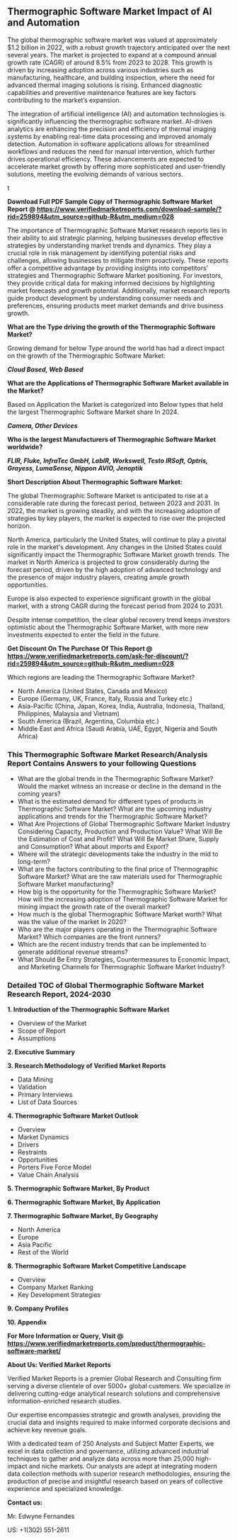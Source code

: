 <h2>Thermographic Software Market Impact of AI and Automation</h2><p>The global thermographic software market was valued at approximately $1.2 billion in 2022, with a robust growth trajectory anticipated over the next several years. The market is projected to expand at a compound annual growth rate (CAGR) of around 8.5% from 2023 to 2028. This growth is driven by increasing adoption across various industries such as manufacturing, healthcare, and building inspection, where the need for advanced thermal imaging solutions is rising. Enhanced diagnostic capabilities and preventive maintenance features are key factors contributing to the market’s expansion.</p><p>The integration of artificial intelligence (AI) and automation technologies is significantly influencing the thermographic software market. AI-driven analytics are enhancing the precision and efficiency of thermal imaging systems by enabling real-time data processing and improved anomaly detection. Automation in software applications allows for streamlined workflows and reduces the need for manual intervention, which further drives operational efficiency. These advancements are expected to accelerate market growth by offering more sophisticated and user-friendly solutions, meeting the evolving demands of various sectors.</p>t</p><p id="" class=""><strong>Download Full PDF Sample Copy of Thermographic Software Market Report @ <a href="https://www.verifiedmarketreports.com/download-sample/?rid=259894&utm_source=github-R&utm_medium=028" target="_blank">https://www.verifiedmarketreports.com/download-sample/?rid=259894&utm_source=github-R&utm_medium=028</a></strong></p><p>The importance of&nbsp;Thermographic Software Market research reports lies in their ability to aid strategic planning, helping businesses develop effective strategies by understanding market trends and dynamics. They play a crucial role in risk management by identifying potential risks and challenges, allowing businesses to mitigate them proactively. These reports offer a competitive advantage by providing insights into competitors' strategies and Thermographic Software Market positioning. For investors, they provide critical data for making informed decisions by highlighting market forecasts and growth potential. Additionally, market research reports guide product development by understanding consumer needs and preferences, ensuring products meet market demands and drive business growth.</p><p><strong>What are the&nbsp;Type driving the growth of the Thermographic Software Market?</strong></p><p id="" class="">Growing demand for below Type around the world has had a direct impact on the growth of the Thermographic Software Market:</p><em><strong>Cloud Based, Web Based</strong></em></p><strong>What are the&nbsp;Applications&nbsp;of Thermographic Software Market available in the Market?</strong></p><p id="" class="">Based on Application the Market is categorized into Below types that held the largest Thermographic Software Market share In 2024.</p><em><strong>Camera, Other Devices</strong></em></p><strong>Who is the largest Manufacturers of Thermographic Software Market worldwide?</strong></p><p><em><strong>FLIR, Fluke, InfraTec GmbH, LabIR, Workswell, Testo IRSoft, Optris, Grayess, LumaSense, Nippon AVIO, Jenoptik</strong></em></p><p id="" class=""><strong>Short Description About Thermographic Software Market:</strong></p><p>The global Thermographic Software Market is anticipated to rise at a considerable rate during the forecast period, between 2023 and 2031. In 2022, the market is growing steadily, and with the increasing adoption of strategies by key players, the market is expected to rise over the projected horizon.</p><p>North America, particularly the United States, will continue to play a pivotal role in the market's development. Any changes in the United States could significantly impact the Thermographic Software Market growth trends. The market in North America is projected to grow considerably during the forecast period, driven by the high adoption of advanced technology and the presence of major industry players, creating ample growth opportunities.</p><p>Europe is also expected to experience significant growth in the global market, with a strong CAGR during the forecast period from 2024 to 2031.</p><p>Despite intense competition, the clear global recovery trend keeps investors optimistic about the Thermographic Software Market, with more new investments expected to enter the field in the future.</p><p id="" class=""><strong>Get Discount On The Purchase Of This Report @ <a href="https://www.verifiedmarketreports.com/ask-for-discount/?rid=259894&utm_source=github-R&utm_medium=028" target="_blank">https://www.verifiedmarketreports.com/ask-for-discount/?rid=259894&utm_source=github-R&utm_medium=028</a></strong></p>Which regions are leading the Thermographic Software Market?</p><ul><li>North America (United States, Canada and Mexico)</li><li>Europe (Germany, UK, France, Italy, Russia and Turkey etc.)</li><li>Asia-Pacific (China, Japan, Korea, India, Australia, Indonesia, Thailand, Philippines, Malaysia and Vietnam)</li><li>South America (Brazil, Argentina, Columbia etc.)</li><li>Middle East and Africa (Saudi Arabia, UAE, Egypt, Nigeria and South Africa)</li></ul><h3 id="" class="">This Thermographic Software Market Research/Analysis Report Contains Answers to your following Questions</h3><ul><li>What are the global trends in the Thermographic Software Market? Would the market witness an increase or decline in the demand in the coming years?</li><li>What is the estimated demand for different types of products in Thermographic Software Market? What are the upcoming industry applications and trends for the Thermographic Software Market?</li><li>What Are Projections of Global Thermographic Software Market Industry Considering Capacity, Production and Production Value? What Will Be the Estimation of Cost and Profit? What Will Be Market Share, Supply and Consumption? What about imports and Export?</li><li>Where will the strategic developments take the industry in the mid to long-term?</li><li>What are the factors contributing to the final price of Thermographic Software Market? What are the raw materials used for Thermographic Software Market manufacturing?</li><li>How big is the opportunity for the Thermographic Software Market? How will the increasing adoption of Thermographic Software Market for mining impact the growth rate of the overall market?</li><li>How much is the global Thermographic Software Market worth? What was the value of the market In 2020?</li><li>Who are the major players operating in the Thermographic Software Market? Which companies are the front runners?</li><li>Which are the recent industry trends that can be implemented to generate additional revenue streams?</li><li>What Should Be Entry Strategies, Countermeasures to Economic Impact, and Marketing Channels for Thermographic Software Market Industry?</li></ul><h3 id="" class="">Detailed TOC of Global Thermographic Software Market Research Report, 2024-2030</h3><p id="" class=""><strong>1. Introduction of the Thermographic Software Market</strong></p><ul><li>Overview of the Market</li><li>Scope of Report</li><li>Assumptions</li></ul><p id="" class=""><strong>2. Executive Summary</strong></p><p id="" class=""><strong>3. Research Methodology of Verified Market Reports</strong></p><ul><li>Data Mining</li><li>Validation</li><li>Primary Interviews</li><li>List of Data Sources</li></ul><p id="" class=""><strong>4. Thermographic Software Market Outlook</strong></p><ul><li>Overview</li><li>Market Dynamics</li><li>Drivers</li><li>Restraints</li><li>Opportunities</li><li>Porters Five Force Model</li><li>Value Chain Analysis</li></ul><p id="" class=""><strong>5. Thermographic Software Market, By Product</strong></p><p id="" class=""><strong>6. Thermographic Software Market, By Application</strong></p><p id="" class=""><strong>7. Thermographic Software Market, By Geography</strong></p><ul><li>North America</li><li>Europe</li><li>Asia Pacific</li><li>Rest of the World</li></ul><p id="" class=""><strong>8. Thermographic Software Market Competitive Landscape</strong></p><ul><li>Overview</li><li>Company Market Ranking</li><li>Key Development Strategies</li></ul><p id="" class=""><strong>9. Company Profiles</strong></p><p id="" class=""><strong>10. Appendix</strong></p><p id="" class=""><strong>For More Information or Query, Visit @ <a href="https://www.verifiedmarketreports.com/product/thermographic-software-market/" target="_blank">https://www.verifiedmarketreports.com/product/thermographic-software-market/</a></strong></p><p id="" class=""><strong>About Us: Verified Market Reports</strong></p><p id="" class="">Verified Market Reports is a premier Global Research and Consulting firm serving a diverse clientele of over 5000+ global customers. We specialize in delivering cutting-edge analytical research solutions and comprehensive information-enriched research studies.</p><p id="" class="">Our expertise encompasses strategic and growth analyses, providing the crucial data and insights required to make informed corporate decisions and achieve key revenue goals.</p><p id="" class="">With a dedicated team of 250 Analysts and Subject Matter Experts, we excel in data collection and governance, utilizing advanced industrial techniques to gather and analyze data across more than 25,000 high-impact and niche markets. Our analysts are adept at integrating modern data collection methods with superior research methodologies, ensuring the production of precise and insightful research based on years of collective experience and specialized knowledge.</p><p id="" class=""><strong>Contact us:</strong></p><p id="" class="">Mr. Edwyne Fernandes</p><p id="" class="">US: +1(302) 551-2611</p>